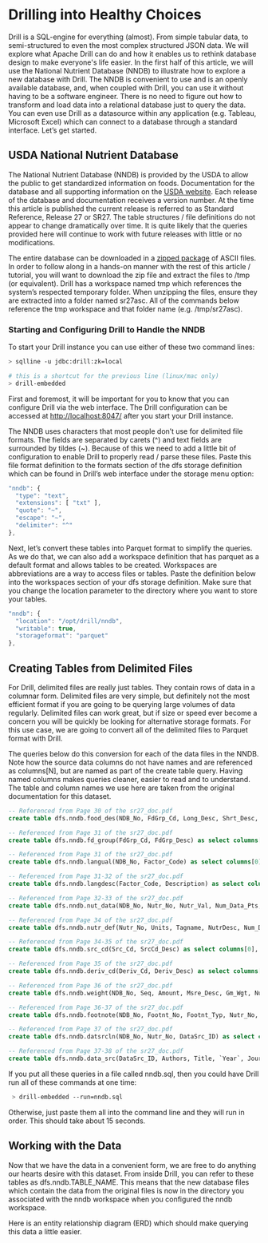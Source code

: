 # Drilling into Healthy Choices

Drill is a SQL-engine for everything (almost). From simple tabular data, to semi-structured to even the most complex structured JSON data. We will explore what Apache Drill can do and how it enables us to rethink database design to make everyone's life easier.  In the first half of this article, we will use the National Nutrient Database (NNDB) to illustrate how to explore a new database with Drill. The NNDB is convenient to use and is an openly available database, and, when coupled with Drill, you can use it without having to be a software engineer. There is no need to figure out how to transform and load data into a relational database just to query the data. You can even use Drill as a datasource within any application (e.g. Tableau, Microsoft Excel) which can connect to a database through a standard interface. Let’s get started.

## USDA National Nutrient Database

The National Nutrient Database (NNDB) is provided by the USDA to allow the public to get standardized information on foods. Documentation for the database and all supporting information on the [USDA website](http://www.ars.usda.gov/Services/docs.htm?docid=8964). Each release of the database and documentation receives a version number. At the time this article is published the current release is referred to as Standard Reference, Release 27 or SR27\. The table structures / file definitions do not appear to change dramatically over time. It is quite likely that the queries provided here will continue to work with future releases with little or no modifications.

The entire database can be downloaded in a [zipped package](http://www.ars.usda.gov/Services/docs.htm?docid=24912) of ASCII files. In order to follow along in a hands-on manner with the rest of this article / tutorial, you will want to download the zip file and extract the files to /tmp (or equivalent). Drill has a workspace named tmp which references the system’s respected temporary folder. When unzipping the files, ensure they are extracted into a folder named sr27asc. All of the commands below reference the tmp workspace and that folder name (e.g. /tmp/sr27asc).

### Starting and Configuring Drill to Handle the NNDB

To start your Drill instance you can use either of these two command lines:

```bash
> sqlline -u jdbc:drill:zk=local

# this is a shortcut for the previous line (linux/mac only)
> drill-embedded
```

First and foremost, it will be important for you to know that you can configure Drill via the web interface. The Drill configuration can be accessed at [http://localhost:8047/](http://localhost:8047/) after you start your Drill instance.

The NNDB uses characters that most people don’t use for delimited file formats. The fields are separated by carets (^) and text fields are surrounded by tildes (~). Because of this we need to add a little bit of configuration to enable Drill to properly read / parse these files. Paste this file format definition to the formats section of the dfs storage definition which can be found in Drill’s web interface under the storage menu option:

```javascript
"nndb": {
  "type": "text",
  "extensions": [ "txt" ],
  "quote": "~",
  "escape": "~",
  "delimiter": "^"
},
```

Next, let’s convert these tables into Parquet format to simplify the queries. As we do that, we can also add a workspace definition that has parquet as a default format and allows tables to be created. Workspaces are abbreviations are a way to access files or tables. Paste the definition below into the workspaces section of your dfs storage definition. Make sure that you change the location parameter to the directory where you want to store your tables.

```javascript
"nndb": {
  "location": "/opt/drill/nndb",
  "writable": true,
  "storageformat": "parquet"
},
  ```

## Creating Tables from Delimited Files

For Drill, delimited files are really just tables. They contain rows of data in a columnar form. Delimited files are very simple, but definitely not the most efficient format if you are going to be querying large volumes of data regularly. Delimited files can work great, but if size or speed ever become a concern you will be quickly be looking for alternative storage formats. For this use case, we are going to convert all of the delimited files to Parquet format with Drill.

The queries below do this conversion for each of the data files in the NNDB. Note how the source data columns do not have names and are referenced as columns[N], but are named as part of the create table query. Having named columns makes queries cleaner, easier to read and to understand. The table and column names we use here are taken from the original documentation for this dataset.

```sql
-- Referenced from Page 30 of the sr27_doc.pdf
create table dfs.nndb.food_des(NDB_No, FdGrp_Cd, Long_Desc, Shrt_Desc, ComName, ManufacName, Survey, Ref_desc, Refuse, SciName, N_Factor, Pro_Factor, Fat_Factor, CHO_Factor) as select columns[0], columns[1], columns[2], columns[3], columns[4], columns[5], columns[6], columns[7], columns[8], columns[9], columns[10], columns[11], columns[12], columns[13] from dfs.tmp.`sr27asc/FOOD_DES.txt`;

-- Referenced from Page 31 of the sr27_doc.pdf
create table dfs.nndb.fd_group(FdGrp_Cd, FdGrp_Desc) as select columns[0], columns[1] from dfs.tmp.`sr27asc/FD_GROUP.txt`;

-- Referenced from Page 31 of the sr27_doc.pdf
create table dfs.nndb.langual(NDB_No, Factor_Code) as select columns[0], columns[1] from dfs.tmp.`sr27asc/LANGUAL.txt`;

-- Referenced from Page 31-32 of the sr27_doc.pdf
create table dfs.nndb.langdesc(Factor_Code, Description) as select columns[0], columns[1] from dfs.tmp.`sr27asc/LANGDESC.txt`;

-- Referenced from Page 32-33 of the sr27_doc.pdf
create table dfs.nndb.nut_data(NDB_No, Nutr_No, Nutr_Val, Num_Data_Pts, Std_Error, Src_Cd, Deriv_Cd, Ref_NDB_No, Add_Nutr_Mark, Num_Studies, `Min`, `Max`, DF, Low_EB, Up_EB, Stat_cmt, AddMod_Date, CC) as select columns[0], columns[1], columns[2], columns[3], columns[4], columns[5], columns[6], columns[7], columns[8], columns[9], columns[10], columns[11], columns[12], columns[13], columns[14], columns[15], columns[16], columns[17] from dfs.tmp.`sr27asc/NUT_DATA.txt`;

-- Referenced from Page 34 of the sr27_doc.pdf
create table dfs.nndb.nutr_def(Nutr_No, Units, Tagname, NutrDesc, Num_Dec, SR_Order) as select columns[0], columns[1], columns[2], columns[3], columns[4], columns[5] from dfs.tmp.`sr27asc/NUTR_DEF.txt`;

-- Referenced from Page 34-35 of the sr27_doc.pdf
create table dfs.nndb.src_cd(Src_Cd, SrcCd_Desc) as select columns[0], columns[1] from dfs.tmp.`sr27asc/SRC_CD.txt`;

-- Referenced from Page 35 of the sr27_doc.pdf
create table dfs.nndb.deriv_cd(Deriv_Cd, Deriv_Desc) as select columns[0], columns[1] from dfs.tmp.`sr27asc/DERIV_CD.txt`;

-- Referenced from Page 36 of the sr27_doc.pdf
create table dfs.nndb.weight(NDB_No, Seq, Amount, Msre_Desc, Gm_Wgt, Num_Data_Pts, Std_Dev) as select columns[0], columns[1], columns[2], columns[3], columns[4], columns[5], columns[6] from dfs.tmp.`sr27asc/WEIGHT.txt`;

-- Referenced from Page 36-37 of the sr27_doc.pdf
create table dfs.nndb.footnote(NDB_No, Footnt_No, Footnt_Typ, Nutr_No, Footnt_Txt) as select columns[0], columns[1], columns[2], columns[3], columns[4] from dfs.tmp.`sr27asc/FOOTNOTE.txt`;

-- Referenced from Page 37 of the sr27_doc.pdf
create table dfs.nndb.datsrcln(NDB_No, Nutr_No, DataSrc_ID) as select columns[0], columns[1], columns[2] from dfs.tmp.`sr27asc/DATSRCLN.txt`;

-- Referenced from Page 37-38 of the sr27_doc.pdf
create table dfs.nndb.data_src(DataSrc_ID, Authors, Title, `Year`, Journal, Vol_City, Issue_State, Start_Page, End_Page) as select columns[0], columns[1], columns[2], columns[3], columns[4], columns[5], columns[6], columns[7], columns[8] from dfs.tmp.`sr27asc/DATA_SRC.txt`;
```

If you put all these queries in a file called nndb.sql, then you could have Drill run all of these commands at one time:

```bash
 > drill-embedded --run=nndb.sql
```

Otherwise, just paste them all into the command line and they will run in order. This should take about 15 seconds.

## Working with the Data

Now that we have the data in a convenient form, we are free to do anything our hearts desire with this dataset. From inside Drill, you can refer to these tables as dfs.nndb.TABLE_NAME. This means that the new database files which contain the data from the original files is now in the directory you associated with the nndb workspace when you configured the nndb workspace.

Here is an entity relationship diagram (ERD) which should make querying this data a little easier.



